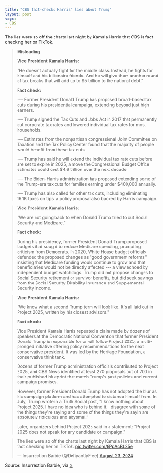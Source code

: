 ```yaml
---
title: "CBS fact-checks Harris' lies about Trump"
layout: post
tags:
- CBS
---
```


The lies were so off the charts last night by Kamala Harris that CBS is fact checking her on TikTok.

> **Misleading**
>
> **Vice President Kamala Harris:**
>
> "He doesn't actually fight for the middle class. Instead, he fights for himself and his billionaire friends. And he will give them another round of tax breaks that will add up to $5 trillion to the national debt."
>
> **Fact check:**
>
> --- Former President Donald Trump has proposed broad-based tax cuts during his presidential campaign, extending beyond just high earners.
>
> --- Trump signed the Tax Cuts and Jobs Act in 2017 that permanently cut corporate tax rates and lowered individual tax rates for most households.
>
> --- Estimates from the nonpartisan congressional Joint Committee on Taxation and the Tax Policy Center found that the majority of people would benefit from these tax cuts.
>
> --- Trump has said he will extend the individual tax rate cuts before are set to expire in 2025, a move the Congressional Budget Office estimates could cost $4.6 trillion over the next decade.
>
> --- The Biden-Harris administration has proposed extending some of the Trump-era tax cuts for families earning under $400,000 annually.
>
> --- Trump has also called for other tax cuts, including eliminating 16.1K taxes on tips, a policy proposal also backed by Harris campaign.

> **Vice President Kamala Harris:**
>
> "We are not going back to when Donald Trump tried to cut Social Security and Medicare."
>
> **Fact check:**
>
> During his presidency, former President Donald Trump proposed budgets that sought to reduce Medicare spending, prompting criticism from Democrats. In 2020, White House budget officials defended the proposed changes as "good government reforms," insisting that Medicare funding would continue to grow and that beneficiaries would not be directly affected --- a view echoed by independent budget watchdogs. Trump did not propose changes to Social Security retirement or survivor benefits, but did seek savings from the Social Security Disability Insurance and Supplemental Security Income.

> **Vice President Kamala Harris:**
>
> "We know what a second Trump term will look like. It's all laid out in Project 2025, written by his closest advisors."
>
> **Fact check:**
>
> Vice President Kamala Harris repeated a claim made by dozens of speakers at the Democratic National Convention that former President Donald Trump is responsible for or will follow Project 2025, a multi-pronged initiative offering policy recommendations for the next conservative president. It was led by the Heritage Foundation, a conservative think tank.
>
> Dozens of former Trump administration officials contributed to Project 2025, and CBS News identified at least 270 proposals out of 700 in their published blueprint that match Trump's past policies and current campaign promises.
>
> However, former President Donald Trump has not adopted the blur as his campaign platform and has attempted to distance himself from. In July, Trump wrote in a Truth Social post, "I know nothing about Project 2025. I have no idea who is behind it. I disagree with some of the things they're saying and some of the things they're sayin are absolutely ridiculous and abysmal."
>
> Later, organizers behind Project 2025 said in a statement: "Project 2025 does not speak for any candidate or campaign."

<blockquote class="twitter-tweet"><p lang="en" dir="ltr">The lies were so off the charts last night by Kamala Harris that CBS is fact checking her on TikTok. <a href="https://t.co/9PpAcBLS5e">pic.twitter.com/9PpAcBLS5e</a></p>&mdash; Insurrection Barbie (@DefiyantlyFree) <a href="https://twitter.com/DefiyantlyFree/status/1827047213115015651?ref_src=twsrc%5Etfw">August 23, 2024</a></blockquote> <script async src="https://platform.twitter.com/widgets.js" charset="utf-8"></script>

Source: Insurrection Barbie, via [𝕏](https://x.com)
